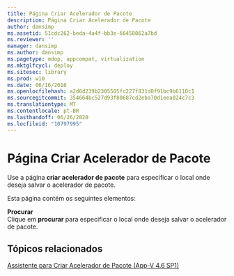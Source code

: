 ```yaml
---
title: Página Criar Acelerador de Pacote
description: Página Criar Acelerador de Pacote
author: dansimp
ms.assetid: 51cdc262-beda-4a4f-bb3e-66458062a7bd
ms.reviewer: ''
manager: dansimp
ms.author: dansimp
ms.pagetype: mdop, appcompat, virtualization
ms.mktglfcycl: deploy
ms.sitesec: library
ms.prod: w10
ms.date: 06/16/2016
ms.openlocfilehash: a2d6d239b2305505fc227f831d0f91bc9b6110c1
ms.sourcegitcommit: 354664bc527d93f80687cd2eba70d1eea024c7c3
ms.translationtype: MT
ms.contentlocale: pt-BR
ms.lasthandoff: 06/26/2020
ms.locfileid: "10797995"
---
```

# Página Criar Acelerador de Pacote


Use a página **criar acelerador de pacote** para especificar o local onde deseja salvar o acelerador de pacote.

Esta página contém os seguintes elementos:

<a href="" id="browse"></a>**Procurar**  
Clique em **procurar** para especificar o local onde deseja salvar o acelerador de pacote.

## Tópicos relacionados


[Assistente para Criar Acelerador de Pacote (App-V 4.6 SP1)](create-package-accelerator-wizard--appv-46-sp1-.md)

 

 





